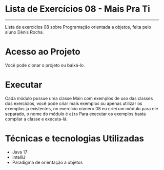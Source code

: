 # Lista de Exercícios 08 - Mais Pra Ti
---
Lista de exercícios 08 sobre Programação orientada a objetos, feita pelo aluno Dênis Rocha.

# Acesso ao Projeto
Você pode clonar o projeto ou baixá-lo.

# Executar
Cada módulo possue uma classe Main com exemplos de uso das classes dos exercícios, você pode criar mais exemplos ou apenas utilizar os exemplos ja existentes, no exercício número 08 eu criei um módulo para ele separado, o nome do módulo é `oito`
Para executar os exemplos basta compilar a classe e executa-lá.

# Técnicas e tecnologias Utilizadas 
- Java 17
- IntelliJ
- Paradigma de orientação a objetos
